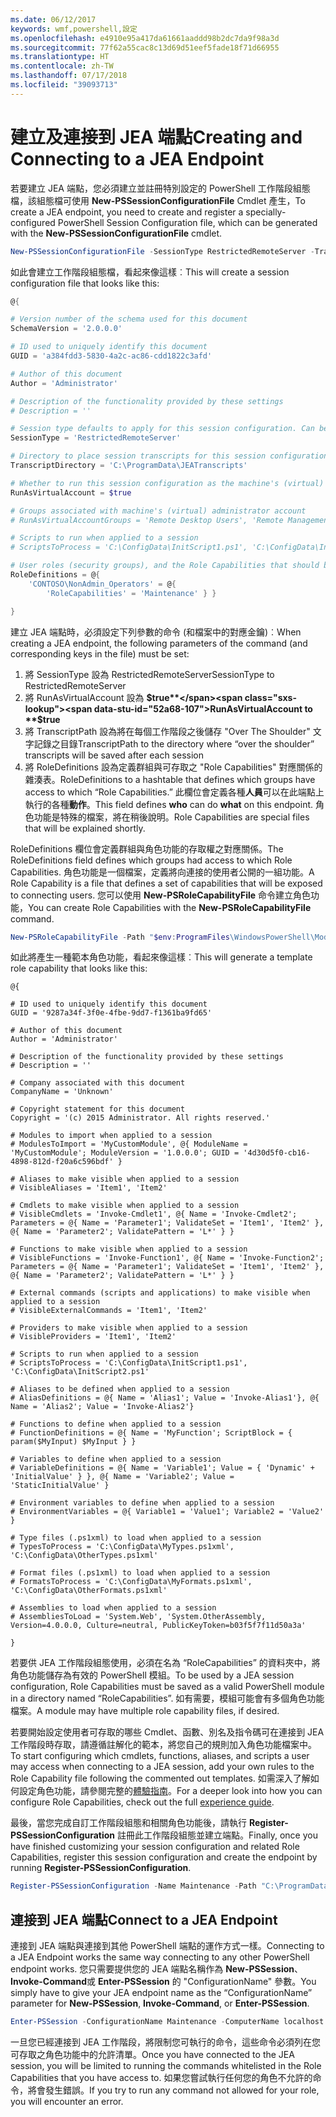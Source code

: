```yaml
---
ms.date: 06/12/2017
keywords: wmf,powershell,設定
ms.openlocfilehash: e4910e95a417da61661aaddd98b2dc7da9f98a3d
ms.sourcegitcommit: 77f62a55cac8c13d69d51eef5fade18f71d66955
ms.translationtype: HT
ms.contentlocale: zh-TW
ms.lasthandoff: 07/17/2018
ms.locfileid: "39093713"
---
```

# <a name="creating-and-connecting-to-a-jea-endpoint"></a><span data-ttu-id="52a68-102">建立及連接到 JEA 端點</span><span class="sxs-lookup"><span data-stu-id="52a68-102">Creating and Connecting to a JEA Endpoint</span></span>
<span data-ttu-id="52a68-103">若要建立 JEA 端點，您必須建立並註冊特別設定的 PowerShell 工作階段組態檔，該組態檔可使用 **New-PSSessionConfigurationFile** Cmdlet 產生，</span><span class="sxs-lookup"><span data-stu-id="52a68-103">To create a JEA endpoint, you need to create and register a specially-configured PowerShell Session Configuration file, which can be generated with the **New-PSSessionConfigurationFile** cmdlet.</span></span>

```powershell
New-PSSessionConfigurationFile -SessionType RestrictedRemoteServer -TranscriptDirectory "C:\ProgramData\JEATranscripts" -RunAsVirtualAccount -RoleDefinitions @{ 'CONTOSO\NonAdmin_Operators' = @{ RoleCapabilities = 'Maintenance' }} -Path "$env:ProgramData\JEAConfiguration\Demo.pssc"
```

<span data-ttu-id="52a68-104">如此會建立工作階段組態檔，看起來像這樣︰</span><span class="sxs-lookup"><span data-stu-id="52a68-104">This will create a session configuration file that looks like this:</span></span>
```powershell
@{

# Version number of the schema used for this document
SchemaVersion = '2.0.0.0'

# ID used to uniquely identify this document
GUID = 'a384fdd3-5830-4a2c-ac86-cdd1822c3afd'

# Author of this document
Author = 'Administrator'

# Description of the functionality provided by these settings
# Description = ''

# Session type defaults to apply for this session configuration. Can be 'RestrictedRemoteServer' (recommended), 'Empty', or 'Default'
SessionType = 'RestrictedRemoteServer'

# Directory to place session transcripts for this session configuration
TranscriptDirectory = 'C:\ProgramData\JEATranscripts'

# Whether to run this session configuration as the machine's (virtual) administrator account
RunAsVirtualAccount = $true

# Groups associated with machine's (virtual) administrator account
# RunAsVirtualAccountGroups = 'Remote Desktop Users', 'Remote Management Users'

# Scripts to run when applied to a session
# ScriptsToProcess = 'C:\ConfigData\InitScript1.ps1', 'C:\ConfigData\InitScript2.ps1'

# User roles (security groups), and the Role Capabilities that should be applied to them when applied to a session
RoleDefinitions = @{
    'CONTOSO\NonAdmin_Operators' = @{
        'RoleCapabilities' = 'Maintenance' } }

}
```
<span data-ttu-id="52a68-105">建立 JEA 端點時，必須設定下列參數的命令 (和檔案中的對應金鑰)︰</span><span class="sxs-lookup"><span data-stu-id="52a68-105">When creating a JEA endpoint, the following parameters of the command (and corresponding keys in the file) must be set:</span></span>
1.  <span data-ttu-id="52a68-106">將 SessionType 設為 RestrictedRemoteServer</span><span class="sxs-lookup"><span data-stu-id="52a68-106">SessionType to RestrictedRemoteServer</span></span>
2.  <span data-ttu-id="52a68-107">將 RunAsVirtualAccount 設為 **$true**</span><span class="sxs-lookup"><span data-stu-id="52a68-107">RunAsVirtualAccount to **$true**</span></span>
3.  <span data-ttu-id="52a68-108">將 TranscriptPath 設為將在每個工作階段之後儲存 "Over The Shoulder" 文字記錄之目錄</span><span class="sxs-lookup"><span data-stu-id="52a68-108">TranscriptPath to the directory where “over the shoulder” transcripts will be saved after each session</span></span>
4.  <span data-ttu-id="52a68-109">將 RoleDefinitions 設為定義群組與可存取之 "Role Capabilities" 對應關係的雜湊表。</span><span class="sxs-lookup"><span data-stu-id="52a68-109">RoleDefinitions to a hashtable that defines which groups have access to which “Role Capabilities.”</span></span>  <span data-ttu-id="52a68-110">此欄位會定義各種**人員**可以在此端點上執行的各種**動作**。</span><span class="sxs-lookup"><span data-stu-id="52a68-110">This field defines **who** can do **what** on this endpoint.</span></span>   <span data-ttu-id="52a68-111">角色功能是特殊的檔案，將在稍後說明。</span><span class="sxs-lookup"><span data-stu-id="52a68-111">Role Capabilities are special files that will be explained shortly.</span></span>


<span data-ttu-id="52a68-112">RoleDefinitions 欄位會定義群組與角色功能的存取權之對應關係。</span><span class="sxs-lookup"><span data-stu-id="52a68-112">The RoleDefinitions field defines which groups had access to which Role Capabilities.</span></span>  <span data-ttu-id="52a68-113">角色功能是一個檔案，定義將向連接的使用者公開的一組功能。</span><span class="sxs-lookup"><span data-stu-id="52a68-113">A Role Capability is a file that defines a set of capabilities that will be exposed to connecting users.</span></span>  <span data-ttu-id="52a68-114">您可以使用 **New-PSRoleCapabilityFile** 命令建立角色功能，</span><span class="sxs-lookup"><span data-stu-id="52a68-114">You can create Role Capabilities with the **New-PSRoleCapabilityFile** command.</span></span>

```powershell
New-PSRoleCapabilityFile -Path "$env:ProgramFiles\WindowsPowerShell\Modules\DemoModule\RoleCapabilities\Maintenance.psrc"
```

<span data-ttu-id="52a68-115">如此將產生一種範本角色功能，看起來像這樣︰</span><span class="sxs-lookup"><span data-stu-id="52a68-115">This will generate a template role capability that looks like this:</span></span>
```
@{

# ID used to uniquely identify this document
GUID = '9287a34f-3f0e-4fbe-9dd7-f1361ba9fd65'

# Author of this document
Author = 'Administrator'

# Description of the functionality provided by these settings
# Description = ''

# Company associated with this document
CompanyName = 'Unknown'

# Copyright statement for this document
Copyright = '(c) 2015 Administrator. All rights reserved.'

# Modules to import when applied to a session
# ModulesToImport = 'MyCustomModule', @{ ModuleName = 'MyCustomModule'; ModuleVersion = '1.0.0.0'; GUID = '4d30d5f0-cb16-4898-812d-f20a6c596bdf' }

# Aliases to make visible when applied to a session
# VisibleAliases = 'Item1', 'Item2'

# Cmdlets to make visible when applied to a session
# VisibleCmdlets = 'Invoke-Cmdlet1', @{ Name = 'Invoke-Cmdlet2'; Parameters = @{ Name = 'Parameter1'; ValidateSet = 'Item1', 'Item2' }, @{ Name = 'Parameter2'; ValidatePattern = 'L*' } }

# Functions to make visible when applied to a session
# VisibleFunctions = 'Invoke-Function1', @{ Name = 'Invoke-Function2'; Parameters = @{ Name = 'Parameter1'; ValidateSet = 'Item1', 'Item2' }, @{ Name = 'Parameter2'; ValidatePattern = 'L*' } }

# External commands (scripts and applications) to make visible when applied to a session
# VisibleExternalCommands = 'Item1', 'Item2'

# Providers to make visible when applied to a session
# VisibleProviders = 'Item1', 'Item2'

# Scripts to run when applied to a session
# ScriptsToProcess = 'C:\ConfigData\InitScript1.ps1', 'C:\ConfigData\InitScript2.ps1'

# Aliases to be defined when applied to a session
# AliasDefinitions = @{ Name = 'Alias1'; Value = 'Invoke-Alias1'}, @{ Name = 'Alias2'; Value = 'Invoke-Alias2'}

# Functions to define when applied to a session
# FunctionDefinitions = @{ Name = 'MyFunction'; ScriptBlock = { param($MyInput) $MyInput } }

# Variables to define when applied to a session
# VariableDefinitions = @{ Name = 'Variable1'; Value = { 'Dynamic' + 'InitialValue' } }, @{ Name = 'Variable2'; Value = 'StaticInitialValue' }

# Environment variables to define when applied to a session
# EnvironmentVariables = @{ Variable1 = 'Value1'; Variable2 = 'Value2' }

# Type files (.ps1xml) to load when applied to a session
# TypesToProcess = 'C:\ConfigData\MyTypes.ps1xml', 'C:\ConfigData\OtherTypes.ps1xml'

# Format files (.ps1xml) to load when applied to a session
# FormatsToProcess = 'C:\ConfigData\MyFormats.ps1xml', 'C:\ConfigData\OtherFormats.ps1xml'

# Assemblies to load when applied to a session
# AssembliesToLoad = 'System.Web', 'System.OtherAssembly, Version=4.0.0.0, Culture=neutral, PublicKeyToken=b03f5f7f11d50a3a'

}
```

<span data-ttu-id="52a68-116">若要供 JEA 工作階段組態使用，必須在名為 “RoleCapabilities” 的資料夾中，將角色功能儲存為有效的 PowerShell 模組。</span><span class="sxs-lookup"><span data-stu-id="52a68-116">To be used by a JEA session configuration, Role Capabilities must be saved as a valid PowerShell module in a directory named “RoleCapabilities”.</span></span> <span data-ttu-id="52a68-117">如有需要，模組可能會有多個角色功能檔案。</span><span class="sxs-lookup"><span data-stu-id="52a68-117">A module may have multiple role capability files, if desired.</span></span>

<span data-ttu-id="52a68-118">若要開始設定使用者可存取的哪些 Cmdlet、函數、別名及指令碼可在連接到 JEA 工作階段時存取，請遵循註解化的範本，將您自己的規則加入角色功能檔案中。</span><span class="sxs-lookup"><span data-stu-id="52a68-118">To start configuring which cmdlets, functions, aliases, and scripts a user may access when connecting to a JEA session, add your own rules to the Role Capability file following the commented out templates.</span></span> <span data-ttu-id="52a68-119">如需深入了解如何設定角色功能，請參閱完整的[體驗指南](http://aka.ms/JEA)。</span><span class="sxs-lookup"><span data-stu-id="52a68-119">For a deeper look into how you can configure Role Capabilities, check out the full [experience guide](http://aka.ms/JEA).</span></span>

<span data-ttu-id="52a68-120">最後，當您完成自訂工作階段組態和相關角色功能後，請執行 **Register-PSSessionConfiguration** 註冊此工作階段組態並建立端點。</span><span class="sxs-lookup"><span data-stu-id="52a68-120">Finally, once you have finished customizing your session configuration and related Role Capabilities, register this session configuration and create the endpoint by running **Register-PSSessionConfiguration**.</span></span>

```powershell
Register-PSSessionConfiguration -Name Maintenance -Path "C:\ProgramData\JEAConfiguration\Demo.pssc"
```

## <a name="connect-to-a-jea-endpoint"></a><span data-ttu-id="52a68-121">連接到 JEA 端點</span><span class="sxs-lookup"><span data-stu-id="52a68-121">Connect to a JEA Endpoint</span></span>

<span data-ttu-id="52a68-122">連接到 JEA 端點與連接到其他 PowerShell 端點的運作方式一樣。</span><span class="sxs-lookup"><span data-stu-id="52a68-122">Connecting to a JEA Endpoint works the same way connecting to any other PowerShell endpoint works.</span></span>  <span data-ttu-id="52a68-123">您只需要提供您的 JEA 端點名稱作為 **New-PSSession**、**Invoke-Command**或 **Enter-PSSession** 的 "ConfigurationName" 參數。</span><span class="sxs-lookup"><span data-stu-id="52a68-123">You simply have to give your JEA endpoint name as the “ConfigurationName” parameter for **New-PSSession**, **Invoke-Command**, or **Enter-PSSession**.</span></span>

```powershell
Enter-PSSession -ConfigurationName Maintenance -ComputerName localhost
```

<span data-ttu-id="52a68-124">一旦您已經連接到 JEA 工作階段，將限制您可執行的命令，這些命令必須列在您可存取之角色功能中的允許清單。</span><span class="sxs-lookup"><span data-stu-id="52a68-124">Once you have connected to the JEA session, you will be limited to running the commands whitelisted in the Role Capabilities that you have access to.</span></span> <span data-ttu-id="52a68-125">如果您嘗試執行任何您的角色不允許的命令，將會發生錯誤。</span><span class="sxs-lookup"><span data-stu-id="52a68-125">If you try to run any command not allowed for your role, you will encounter an error.</span></span>